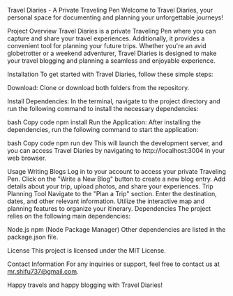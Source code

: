 Travel Diaries - A Private Traveling Pen
Welcome to Travel Diaries, your personal space for documenting and planning your unforgettable journeys!

Project Overview
Travel Diaries is a private Traveling Pen where you can capture and share your travel experiences. Additionally, 
it provides a convenient tool for planning your future trips. Whether you're an avid globetrotter or a weekend adventurer,
Travel Diaries is designed to make your travel blogging and planning a seamless and enjoyable experience.

Installation
To get started with Travel Diaries, follow these simple steps:

Download: Clone or download both folders from the repository.

Install Dependencies: In the terminal, navigate to the project directory and run the following command to install the necessary dependencies:

bash
Copy code
npm install
Run the Application: After installing the dependencies, run the following command to start the application:

bash
Copy code
npm run dev
This will launch the development server, and you can access Travel Diaries by navigating to http://localhost:3004 in your web browser.

Usage
Writing Blogs
Log in to your account to access your private Traveling Pen.
Click on the "Write a New Blog" button to create a new blog entry.
Add details about your trip, upload photos, and share your experiences.
Trip Planning Tool
Navigate to the "Plan a Trip" section.
Enter the destination, dates, and other relevant information.
Utilize the interactive map and planning features to organize your itinerary.
Dependencies
The project relies on the following main dependencies:

Node.js
npm (Node Package Manager)
Other dependencies are listed in the package.json file.

License
This project is licensed under the MIT License.

Contact Information
For any inquiries or support, feel free to contact us at mr.shifu737@gmail.com.

Happy travels and happy blogging with Travel Diaries!
